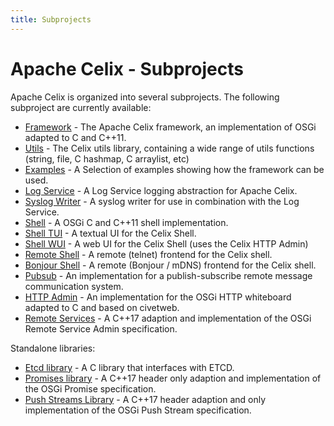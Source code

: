```yaml
---
title: Subprojects
---
```


<!--
Licensed to the Apache Software Foundation (ASF) under one or more
contributor license agreements.  See the NOTICE file distributed with
this work for additional information regarding copyright ownership.
The ASF licenses this file to You under the Apache License, Version 2.0
(the "License"); you may not use this file except in compliance with
the License.  You may obtain a copy of the License at
   
    http://www.apache.org/licenses/LICENSE-2.0

Unless required by applicable law or agreed to in writing, software
distributed under the License is distributed on an "AS IS" BASIS,
WITHOUT WARRANTIES OR CONDITIONS OF ANY KIND, either express or implied.
See the License for the specific language governing permissions and
limitations under the License.
-->

# Apache Celix - Subprojects

Apache Celix is organized into several subprojects. The following subproject are currently available:

* [Framework](../../libs/framework) - The Apache Celix framework, an implementation of OSGi adapted to C and C++11.
* [Utils](../../libs/utils) - The Celix utils library, containing a wide range of utils functions (string, file, C hashmap, C arraylist, etc)
* [Examples](../../examples) - A Selection of examples showing how the framework can be used.
* [Log Service](../../bundles/logging) - A Log Service logging abstraction for Apache Celix.
* [Syslog Writer](../../bundles/logging/log_writers/syslog_writer) - A syslog writer for use in combination with the Log Service.
* [Shell](../../bundles/shell/shell/README.md) - A OSGi C and C++11 shell implementation.
* [Shell TUI](../../bundles/shell/shell_tui) - A textual UI for the Celix Shell.
* [Shell WUI](../../bundles/shell/shell_wui) - A web UI for the Celix Shell (uses the Celix HTTP Admin)
* [Remote Shell](../../bundles/shell/remote_shell) - A remote (telnet) frontend for the Celix shell.
* [Bonjour Shell](../../bundles/shell/shell_bonjour) - A remote (Bonjour / mDNS) frontend for the Celix shell.
* [Pubsub](../../bundles/pubsub) - An implementation for a publish-subscribe remote message communication system. 
* [HTTP Admin](../../bundles/http_admin) - An implementation for the OSGi HTTP whiteboard adapted to C and based on civetweb.
* [Remote Services](../../bundles/cxx_remote_services) - A C++17 adaption and implementation of the OSGi Remote Service Admin specification.

Standalone libraries:

* [Etcd library](../../libs/etcdlib) - A C library that interfaces with ETCD.
* [Promises library](../../libs/promises) - A C++17 header only adaption and implementation of the OSGi Promise specification.
* [Push Streams Library](../../libs/pushstreams) - A C++17 header adaption and only implementation of the OSGi Push Stream specification. 